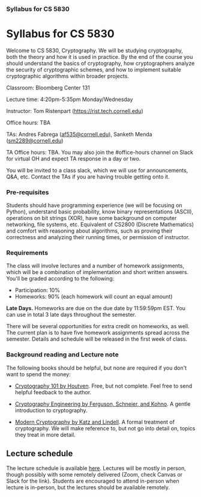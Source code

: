 ### Syllabus for CS 5830

# Syllabus for CS 5830

Welcome to CS 5830, Cryptography. We will be studying cryptography, both the
theory and how it is used in practice. By the end of the course you should
understand the basics of cryptography, how cryptographers analyze the
security of cryptographic schemes, and how to implement suitable
cryptographic algorithms within broader projects. 

Classroom: Bloomberg Center 131

Lecture time: 4:20pm-5:35pm Monday/Wednesday

Instructor: Tom Ristenpart (https://rist.tech.cornell.edu)

Office hours: TBA

TAs: Andres Fabrega (af535@cornell.edu), Sanketh Menda (sm2289@cornell.edu)

TA Office hours: TBA. You may also join the #office-hours channel on Slack for virtual OH and expect TA response in a day or two.

You will be invited to a class slack, which we will use for announcements, Q&A,
etc.  Contact the TAs if you are having trouble getting onto it.

### Pre-requisites

Students should have programming experience (we will be focusing on Python),
understand basic probability, know binary representations (ASCII), operations on
bit strings (XOR), have some background on computer networking, file systems,
etc.  Equivalent of CS2800 (Discrete Mathematics) and comfort with reasoning
about algorithms, such as proving their correctness and analyzing their running
times, or permission of instructor.  

### Requirements

The class will involve lectures and a number of homework assignments, which will be a combination of implementation and 
short written answers. You'll be graded according to the following:

* Participation: 10%
* Homeworks:  90% (each homework will count an equal amount)

**Late Days.** Homeworks are due on the due date by 11:59:59pm EST. You can
use in total 3 late days throughout the semester.

There will be several opportunities for extra credit on homeworks, as well. The current plan
is to have five homework assignments spread across the semester. Details and
schedule will be released in the first week of class. 


### Background reading and Lecture note

The following books should be helpful, but none are required if you don't want to spend the money:


* [Cryptography 101 by Houtven](https://www.crypto101.io/). Free, but not complete. Feel free to send helpful feedback to the author.

* [Cryptography Engineering by Ferguson, Schneier, and Kohno](https://www.schneier.com/books/cryptography_engineering/). A gentle
  introduction to cryptography.

* [Modern Cryptography by Katz and Lindell](http://www.cs.umd.edu/~jkatz/imc.html). A formal treatment of cryptography.
  We will make reference to, but not go into detail on, topics they treat in
  more detail.


## Lecture schedule

The lecture schedule is available
[here](https://docs.google.com/spreadsheets/d/1v-MSDAl-SilmcWJFR_IDmek4y0nO36y-p1bWyS3LCS4/edit?usp=sharing).
Lectures will be mostly in person, though possibly with some remotely delivered (Zoom, check Canvas or Slack for the link). 
Students are encouraged to attend in-person when lecture is in-person, but the lectures should be available remotely.
